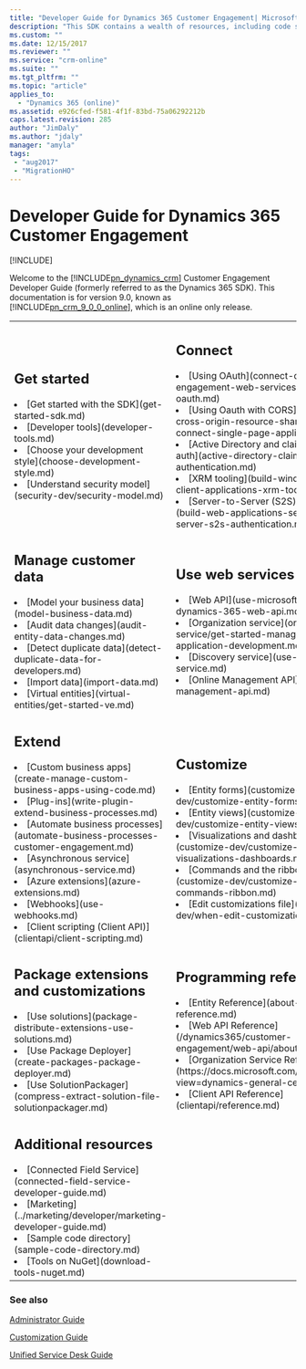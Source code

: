```yaml
---
title: "Developer Guide for Dynamics 365 Customer Engagement| MicrosoftDocs"
description: "This SDK contains a wealth of resources, including code samples, which are designed to help you build powerful vertical applications using the Customer Engagement platform. It is a guide for developers writing solutions, server-side code, client applications and extensions, custom business logic, plug-ins, integration modules, custom workflow modules and more. The SDK contains an architectural overview of Customer Engagement, the entity model, security model, web services, and sample code."
ms.custom: ""
ms.date: 12/15/2017
ms.reviewer: ""
ms.service: "crm-online"
ms.suite: ""
ms.tgt_pltfrm: ""
ms.topic: "article"
applies_to: 
  - "Dynamics 365 (online)"
ms.assetid: e926cfed-f581-4f1f-83bd-75a06292212b
caps.latest.revision: 285
author: "JimDaly"
ms.author: "jdaly"
manager: "amyla"
tags: 
 - "aug2017" 
 - "MigrationHO"
---
```

# Developer Guide for Dynamics 365 Customer Engagement

[!INCLUDE[](../includes/cc_applies_to_update_9_0_0.md)]

Welcome to the [!INCLUDE[pn_dynamics_crm](../includes/pn-dynamics-crm.md)] Customer Engagement Developer Guide (formerly referred to as the Dynamics 365 SDK). This documentation is for version 9.0, known as [!INCLUDE[pn_crm_9_0_0_online](../includes/pn-crm-9-0-0-online.md)], which is an online only release.

<table>
<tr>
<td>

<h2> Get started </h2>
<li>[Get started with the SDK](get-started-sdk.md)</li>
<li>[Developer tools](developer-tools.md)</li>
<li>[Choose your development style](choose-development-style.md)</li>
<li>[Understand security model](security-dev/security-model.md)</li>
</td>
<td>

<h2> Connect </h2>

<li>[Using OAuth](connect-customer-engagement-web-services-using-oauth.md)</li>
<li>[Using Oauth with CORS](oauth-cross-origin-resource-sharing-connect-single-page-application.md)</li>
<li>[Active Directory and claims-based auth](active-directory-claims-based-authentication.md)</li>
<li>[XRM tooling](build-windows-client-applications-xrm-tools.md)</li>
<li>[Server-to-Server (S2S) auth](build-web-applications-server-server-s2s-authentication.md)</li>
</td>
</tr>

<tr>
<td>
<h2> Manage customer data </h2>

<li>[Model your business data](model-business-data.md)</li>
<li>[Audit data changes](audit-entity-data-changes.md)</li>
<li>[Detect duplicate data](detect-duplicate-data-for-developers.md)</li>
<li>[Import data](import-data.md)</li>
<li>[Virtual entities](virtual-entities/get-started-ve.md)</li>
</td>
<td>
<h2> Use web services</h2>

<li>[Web API](use-microsoft-dynamics-365-web-api.md)</li>
<li>[Organization service](org-service/get-started-managed-code-application-development.md)</li>
<li>[Discovery service](use-discovery-service.md)</li>
<li>[Online Management API](online-management-api.md)</li>
</td>
</tr>

<tr>
<td>
<h2> Extend </h2>
<li>[Custom business apps](create-manage-custom-business-apps-using-code.md)</li>
<li>[Plug-ins](write-plugin-extend-business-processes.md)</li>
<li>[Automate business processes](automate-business-processes-customer-engagement.md)</li>
<li>[Asynchronous service](asynchronous-service.md)</li>
<li>[Azure extensions](azure-extensions.md)</li>
<li>[Webhooks](use-webhooks.md)</li>
<li>[Client scripting (Client API)](clientapi/client-scripting.md)</li>
</td>
<td>

<h2> Customize </h2>

<li>[Entity forms](customize-dev/customize-entity-forms.md)</li>
<li>[Entity views](customize-dev/customize-entity-views.md)</li>
<li>[Visualizations and dashboards](customize-dev/customize-visualizations-dashboards.md)</li>
<li>[Commands and the ribbon](customize-dev/customize-commands-ribbon.md)</li>
<li>[Edit customizations file](customize-dev/when-edit-customization-file.md)</li>
</td>
</tr>

<tr>
<td>
<h2> Package extensions and customizations </h2>
<li>[Use solutions](package-distribute-extensions-use-solutions.md)</li>
<li>[Use Package Deployer](create-packages-package-deployer.md)</li>
<li>[Use SolutionPackager](compress-extract-solution-file-solutionpackager.md)</li>
</td>

<td>
<h2> Programming reference </h2>

<li>[Entity Reference](about-entity-reference.md)</li>
<li>[Web API Reference](/dynamics365/customer-engagement/web-api/about)</li>
<li>[Organization Service Reference](https://docs.microsoft.com/dotnet/api/?view=dynamics-general-ce-9)</li>
<li>[Client API Reference](clientapi/reference.md)</li>
</td>
</tr>

<tr>
<td>
<h2> Additional resources </h2>

<li>[Connected Field Service](connected-field-service-developer-guide.md)</li>
<li>[Marketing](../marketing/developer/marketing-developer-guide.md)</li>
<li>[Sample code directory](sample-code-directory.md)</li>
<li>[Tools on NuGet](download-tools-nuget.md)</li>
</td>

<td>

</td>
</tr>


</table>


### See also

[Administrator Guide](../admin/admin-guide.md)

[Customization Guide](../customize/overview.md)

[Unified Service Desk Guide](../unified-service-desk/unified-service-desk.md)


